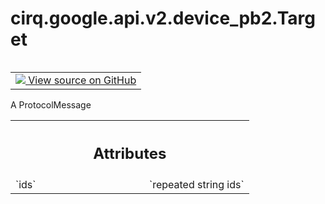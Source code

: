 <div itemscope itemtype="http://developers.google.com/ReferenceObject">
<meta itemprop="name" content="cirq.google.api.v2.device_pb2.Target" />
<meta itemprop="path" content="Stable" />
</div>

# cirq.google.api.v2.device_pb2.Target

<!-- Insert buttons and diff -->

<table class="tfo-notebook-buttons tfo-api" align="left">

<td>
  <a target="_blank" href="https://github.com/quantumlib/cirq/tree/master/cirq/google/api/v2/device.proto">
    <img src="https://www.tensorflow.org/images/GitHub-Mark-32px.png" />
    View source on GitHub
  </a>
</td>
</table>



A ProtocolMessage

<!-- Placeholder for "Used in" -->




<!-- Tabular view -->
 <table class="responsive fixed orange">
<colgroup><col width="214px"><col></colgroup>
<tr><th colspan="2"><h2 class="add-link">Attributes</h2></th></tr>

<tr>
<td>
`ids`
</td>
<td>
`repeated string ids`
</td>
</tr>
</table>




